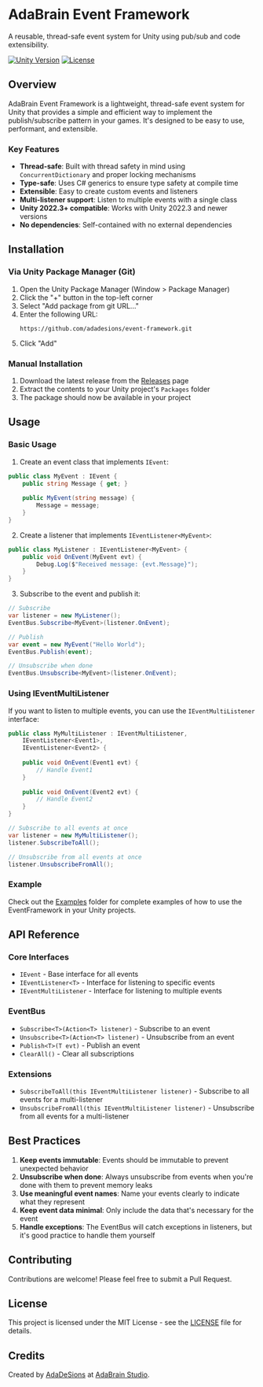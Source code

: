 # AdaBrain Event Framework

A reusable, thread-safe event system for Unity using pub/sub and code extensibility.

[![Unity Version](https://img.shields.io/badge/Unity-2022.3%2B-blue.svg)](https://unity.com/download)
[![License](https://img.shields.io/badge/License-MIT-green.svg)](LICENSE)

## Overview

AdaBrain Event Framework is a lightweight, thread-safe event system for Unity that provides a simple and efficient way to implement the publish/subscribe pattern in your games. It's designed to be easy to use, performant, and extensible.

### Key Features

- **Thread-safe**: Built with thread safety in mind using `ConcurrentDictionary` and proper locking mechanisms
- **Type-safe**: Uses C# generics to ensure type safety at compile time
- **Extensible**: Easy to create custom events and listeners
- **Multi-listener support**: Listen to multiple events with a single class
- **Unity 2022.3+ compatible**: Works with Unity 2022.3 and newer versions
- **No dependencies**: Self-contained with no external dependencies

## Installation

### Via Unity Package Manager (Git)

1. Open the Unity Package Manager (Window > Package Manager)
2. Click the "+" button in the top-left corner
3. Select "Add package from git URL..."
4. Enter the following URL:
   ```
   https://github.com/adadesions/event-framework.git
   ```
5. Click "Add"

### Manual Installation

1. Download the latest release from the [Releases](https://github.com/adadesions/event-framework/releases) page
2. Extract the contents to your Unity project's `Packages` folder
3. The package should now be available in your project

## Usage

### Basic Usage

1. Create an event class that implements `IEvent`:

```csharp
public class MyEvent : IEvent {
    public string Message { get; }
    
    public MyEvent(string message) {
        Message = message;
    }
}
```

2. Create a listener that implements `IEventListener<MyEvent>`:

```csharp
public class MyListener : IEventListener<MyEvent> {
    public void OnEvent(MyEvent evt) {
        Debug.Log($"Received message: {evt.Message}");
    }
}
```

3. Subscribe to the event and publish it:

```csharp
// Subscribe
var listener = new MyListener();
EventBus.Subscribe<MyEvent>(listener.OnEvent);

// Publish
var event = new MyEvent("Hello World");
EventBus.Publish(event);

// Unsubscribe when done
EventBus.Unsubscribe<MyEvent>(listener.OnEvent);
```

### Using IEventMultiListener

If you want to listen to multiple events, you can use the `IEventMultiListener` interface:

```csharp
public class MyMultiListener : IEventMultiListener, 
    IEventListener<Event1>, 
    IEventListener<Event2> {
    
    public void OnEvent(Event1 evt) {
        // Handle Event1
    }
    
    public void OnEvent(Event2 evt) {
        // Handle Event2
    }
}

// Subscribe to all events at once
var listener = new MyMultiListener();
listener.SubscribeToAll();

// Unsubscribe from all events at once
listener.UnsubscribeFromAll();
```

### Example

Check out the [Examples](Runtime/Examples) folder for complete examples of how to use the EventFramework in your Unity projects.

## API Reference

### Core Interfaces

- `IEvent` - Base interface for all events
- `IEventListener<T>` - Interface for listening to specific events
- `IEventMultiListener` - Interface for listening to multiple events

### EventBus

- `Subscribe<T>(Action<T> listener)` - Subscribe to an event
- `Unsubscribe<T>(Action<T> listener)` - Unsubscribe from an event
- `Publish<T>(T evt)` - Publish an event
- `ClearAll()` - Clear all subscriptions

### Extensions

- `SubscribeToAll(this IEventMultiListener listener)` - Subscribe to all events for a multi-listener
- `UnsubscribeFromAll(this IEventMultiListener listener)` - Unsubscribe from all events for a multi-listener

## Best Practices

1. **Keep events immutable**: Events should be immutable to prevent unexpected behavior
2. **Unsubscribe when done**: Always unsubscribe from events when you're done with them to prevent memory leaks
3. **Use meaningful event names**: Name your events clearly to indicate what they represent
4. **Keep event data minimal**: Only include the data that's necessary for the event
5. **Handle exceptions**: The EventBus will catch exceptions in listeners, but it's good practice to handle them yourself

## Contributing

Contributions are welcome! Please feel free to submit a Pull Request.

## License

This project is licensed under the MIT License - see the [LICENSE](LICENSE) file for details.

## Credits

Created by [AdaDeSions](https://github.com/adadesions) at [AdaBrain Studio](https://adabrain.studio). 